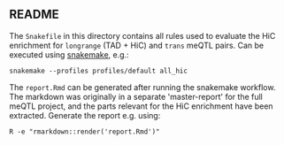 ## README

The `Snakefile` in this directory contains all rules used to evaluate the HiC
enrichment for `longrange` (TAD + HiC) and `trans` meQTL pairs.
Can be executed using [snakemake](https://snakemake.readthedocs.io), e.g.:

```{bash}
snakemake --profiles profiles/default all_hic
```

The `report.Rmd` can be generated after running the snakemake workflow.
The markdown was originally in a separate 'master-report' for the full meQTL
project, and the parts relevant for the HiC enrichment have been extracted.
Generate the report e.g. using:

```{bash}
R -e "rmarkdown::render('report.Rmd')"
```